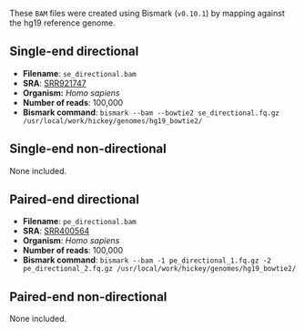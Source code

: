 These `BAM` files were created using Bismark (`v0.10.1`) by mapping against the hg19 reference genome.  

## Single-end directional
* __Filename__: `se_directional.bam`
* __SRA__: [SRR921747](http://trace.ncbi.nlm.nih.gov/Traces/sra/?run=SRR921747)
* __Organism:__ _Homo sapiens_
* __Number of reads__: 100,000
* __Bismark command__: `bismark --bam --bowtie2 se_directional.fq.gz /usr/local/work/hickey/genomes/hg19_bowtie2/`



## Single-end non-directional
None included.


## Paired-end directional
* __Filename__: `pe_directional.bam`
* __SRA__: [SRR400564](http://trace.ncbi.nlm.nih.gov/Traces/sra/?run=SRR400564)
* __Organism__: _Homo sapiens_
* __Number of reads__: 100,000
* __Bismark command__: `bismark --bam -1 pe_directional_1.fq.gz -2 pe_directional_2.fq.gz /usr/local/work/hickey/genomes/hg19_bowtie2/`

## Paired-end non-directional
None included.
